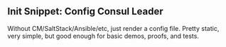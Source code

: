 ## Init Snippet: Config Consul Leader

Without CM/SaltStack/Ansible/etc, just render a config file. Pretty static,
very simple, but good enough for basic demos, proofs, and tests.

